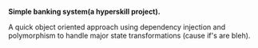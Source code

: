 **Simple banking system(a hyperskill project).**

A quick object oriented approach using dependency injection
and polymorphism to handle major state transformations (cause if's are bleh).